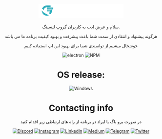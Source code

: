 <div align='center'>
  
  ![GroupLancing](https://github.com/jexroid/jexroid/blob/main/white-logo.png)
  <br><br>
  سلام و عرض ادب به کاربران گروپ لنسینگ.

 هرگونه پیشنهاد و انتقادی از سمت شما باعث پیشرفت و بهبود کیفیت برنامه ما می باشد

خوشحال میشیم از توانمندی شما برای بهبود این اپ استفاده کنیم 

  ![electron](https://img.shields.io/badge/Electron-v26.0.0-0066ff?style=for-the-badge&logo=electron)
  ![NPM](https://img.shields.io/badge/NPM-v8.19.4-ff1100?style=for-the-badge&logo=npm)
  
</div>
<!-- <div align='left'>
  <a href="sals.com">فارسی</a>
  <br>
  <a href="sals.com">English</a>
  <br>
  <a href="sals.com">中国人</a>
  <br>
</div> -->


<div align='center'>
  <h1 align='center'> OS release:</h1>
  
  ![Windows](https://img.shields.io/badge/Windows-blue?logo=Windows&logoColor=white&style=for-the-badge)

</div>


<div align='center'>
  <h1 align='center'>Contacting info</h1>
  <p>در صورت برو باگ یا ایراد در برنامه از راه های ارتباطی زیر اقدام کنید</p>
  
[![Discord](https://img.shields.io/badge/Discord-blue?style=for-the-badge&logo=discord&logoColor=white)](https://discord.gg/58yRbQNSKK) [![Instagram](https://img.shields.io/badge/Instagram-red?style=for-the-badge&logo=Instagram&logoColor=white)](https://instagram.com/jexroid) [![LinkedIn](https://img.shields.io/badge/LinkedIn-blue?style=for-the-badge&logo=linkedin&logoColor=white)](https://linkedin.com/in/jexroid) [![Medium](https://img.shields.io/badge/Medium-black?style=for-the-badge&logo=medium&logoColor=white)](https://medium.com/@jexroid) [![Telegram](https://img.shields.io/badge/jexroid-blue?style=for-the-badge&logo=telegram)](https://t.me/jexroid) [![Twitter](https://img.shields.io/badge/Twitter-blue?style=for-the-badge&logo=twitter&logoColor=white)](https://twitter.com/jexroid)

</div>
  
</div>
